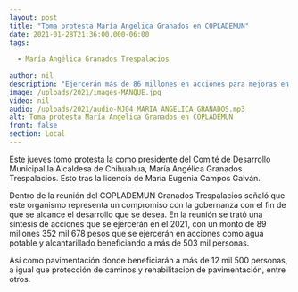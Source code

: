 ```yaml
---
layout: post
title: "Toma protesta María Angelica Granados en COPLADEMUN"
date: 2021-01-28T21:36:00.000-06:00
tags:
  
  - María Angélica Granados Trespalacios
  
author: nil
description: "Ejercerán más de 86 millones en acciones para mejoras en la infraestructura de la ciudad."
image: /uploads/2021/images-MANQUE.jpg
video: nil
audio: /uploads/2021/audio-MJ04_MARIA_ANGELICA_GRANADOS.mp3
alt: Toma protesta María Angelica Granados en COPLADEMUN
front: false
section: Local
---
```


Este jueves tomó protesta la como presidente del Comité de Desarrollo Municipal la Alcaldesa de Chihuahua, María Angélica Granados Trespalacios. Esto tras la licencia de María Eugenia Campos Galván.

Dentro de la reunión del COPLADEMUN Granados Trespalacios señaló que este organismo representa un compromiso con la gobernanza con el fin de que se alcance el desarrollo que se desea.
En la reunión se trató una síntesis de acciones que se ejercerán en el 2021, con un monto de 89 millones 352 mil 678 pesos que se ejercerán en acciones como agua potable y alcantarillado beneficiando a más de 503 mil personas.

Así como pavimentación donde beneficiarán a más de 12 mil 500 personas, a igual que protección de caminos y rehabilitacion de pavimentación, entre otros.